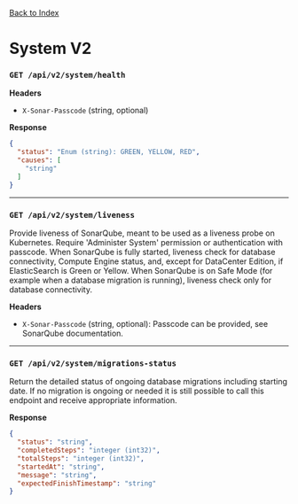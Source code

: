 [Back to Index](index.md)

# System V2

### `GET /api/v2/system/health`

**Headers**
- `X-Sonar-Passcode` (string, optional)

**Response**
```json
{
  "status": "Enum (string): GREEN, YELLOW, RED",
  "causes": [
    "string"
  ]
}
```

---

### `GET /api/v2/system/liveness`

Provide liveness of SonarQube, meant to be used as a liveness probe on Kubernetes.
Require 'Administer System' permission or authentication with passcode. When SonarQube is fully started, liveness check for database connectivity, Compute Engine status, and, except for DataCenter Edition, if ElasticSearch is Green or Yellow. When SonarQube is on Safe Mode (for example when a database migration is running), liveness check only for database connectivity.

**Headers**
- `X-Sonar-Passcode` (string, optional): Passcode can be provided, see SonarQube documentation.

---

### `GET /api/v2/system/migrations-status`

Return the detailed status of ongoing database migrations including starting date. If no migration is ongoing or needed it is still possible to call this endpoint and receive appropriate information.

**Response**
```json
{
  "status": "string",
  "completedSteps": "integer (int32)",
  "totalSteps": "integer (int32)",
  "startedAt": "string",
  "message": "string",
  "expectedFinishTimestamp": "string"
}
```
